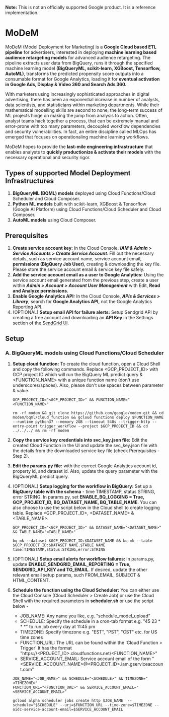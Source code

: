 **Note:** This is not an officially supported Google product. It is a reference implementation.

# MoDeM
MoDeM (Model Deployment for Marketing) is a **Google Cloud based ETL pipeline** for advertisers, interested in deploying **machine learning based audience retargeting models** for advanced audience retargeting. The pipeline extracts user data from BigQuery, runs it through the specified machine learning model **(BigQueryML, scikit-learn, XGBoost, Tensorflow, AutoML)**, transforms the predicted propensity score outputs into a consumable format for Google Analytics, loading it for **eventual activation in Google Ads, Display & Video 360 and Search Ads 360.** 

With marketers using increasingly sophisticated approaches in digital advertising, there has been an exponential increase in number of analysts, data scientists, and statisticians within marketing departments. While their mathematical modelling skills are second to none, the long-term success of ML projects hinge on making the jump from analysis to action. Often, analyst teams hack together a process, that can be extremely manual and error-prone with too many parameters, decoupled workflow dependencies and security vulnerabilities. In fact, an entire discipline called MLOps has emerged that focuses on operationaling machine learning workflows.    

MoDeM hopes to provide the **last-mile engineering infrastructure** that enables analysts to **quickly productionize & activate their models** with the necessary operational and security rigor. 

## Types of supported Model Deployment Infrastructures

1. **BigQueryML (BQML) models** deployed using Cloud Functions/Cloud Scheduler and Cloud Composer.
2. **Python ML models** built with scikit-learn, XGBoost & Tensorflow (Google AI Platform) using Cloud Functions/Cloud Scheduler and Cloud Composer.
3. **AutoML models** using Cloud Composer.

## Prerequisites
1. **Create service account key:** In the Cloud Console, ***IAM & Admin > Service Accounts > Create Service Account***. Fill out the necessary details, such as service account name, service account email, **permissions (BigQuery Job User)**, creating & downloading the key file. Please store the service account email & service key file safely. 
2. **Add the service account email as a user to Google Analytics:** Using the service account email generated from the previous step, create a user within ***Admin > Account > Account User Management*** with Edit, **Read and Analyze permissions**.
3. **Enable Google Analytics API:** In the Cloud Console, ***APIs & Services > Library***, search for **Google Analytics API,** not the Google Analytics Reporting API. 
4. (OPTIONAL) **Setup email API for failure alerts:** Setup Sendgrid API by creating a free account and downloading an **API Key** in the Settings section of the [SendGrid UI](https://sendgrid.com/docs/for-developers/sending-email/authentication/).

## Setup
### A. BigQueryML models using Cloud Functions/Cloud Scheduler

1. **Setup cloud function:** To create the cloud function, open a Cloud Shell and copy the following commands. Replace <GCP_PROJECT_ID> with GCP project ID which will run the BigQuery ML predict query & <FUNCTION_NAME> with a unique function name (don't use underscores/spaces). Also, please don't use spaces between parameter & value. 
    ``` 
    GCP_PROJECT_ID="<GCP_PROJECT_ID>" && FUNCTION_NAME="<FUNCTION_NAME>"
    ```
    ```
    rm -rf modem && git clone https://github.com/google/modem.git && cd modem/bqml/cloud_function && gcloud functions deploy $FUNCTION_NAME --runtime python37 --memory 2GB --timeout 540s --trigger-http --entry-point trigger_workflow --project $GCP_PROJECT_ID && cd ../../../ && rm -rf modem
    ```
    
2. **Copy the service key credentials into svc_key.json file:** Edit the created Cloud Function in the UI and update the svc_key.json file with the details from the downloaded service key file (check Prerequisites - Step 2).

3. **Edit the params.py file:** with the correct Google Analytics account id, property id, and dataset id. Also, update the query parameter with the BigQueryML predict query.

4. (OPTIONAL) **Setup logging for the workflow in BigQuery:** Set up a **BigQuery table with the schema** - time TIMESTAMP, status STRING, error STRING. In params.py, set **ENABLE_BQ_LOGGING = True, GCP_PROJECT_ID, BQ_DATASET_NAME, BQ_TABLE_NAME**.
   You can also choose to use the script below in the Cloud shell to create logging table. Replace <GCP_PROJECT_ID>, <DATASET_NAME> & <TABLE_NAME>.
   ```
   GCP_PROJECT_ID="<GCP_PROJECT_ID>" && DATASET_NAME="<DATASET_NAME>" && TABLE_NAME="<TABLE_NAME>"
   ```
   ```
   bq mk --dataset $GCP_PROJECT_ID:$DATASET_NAME && bq mk --table $GCP_PROJECT_ID:$DATASET_NAME.$TABLE_NAME time:TIMESTAMP,status:STRING,error:STRING
   ```

5. (OPTIONAL) **Setup email alerts for workflow failures:**  In params.py, update **ENABLE_SENDGRID_EMAIL_REPORTING = True, SENDGRID_API_KEY and TO_EMAIL**. If desired, update the other relevant email setup params, such FROM_EMAIL, SUBJECT & HTML_CONTENT.

6. **Schedule the function using the Cloud Scheduler:** You can either use the Cloud Console (Cloud Scheduler > Create Job) or use the Cloud Shell with the required parameters in **scheduler.sh** or use the script below -
    *  JOB_NAME: Any name you like, e.g. "schedule_model_upload"
    *  SCHEDULE: Specify the schedule in a cron-tab format e.g. "45 23 * * *" to run job every day at 11:45 pm
    *  TIMEZONE: Specify timezone e.g. "EST", "PST", "CST" etc. for US time zones
    *  FUNCTION_URL: The URL can be found within the 'Cloud Function > Trigger' It has the format "https://<PROJECT_ID>.cloudfunctions.net/<FUNCTION_NAME>"
    *  SERVICE_ACCOUNT_EMAIL: Service account email of the form "<SERVICE_ACCOUNT_NAME>@<PROJECT_ID>.iam.gserviceaccount.com"
    
   ```
   JOB_NAME="<JOB_NAME>" && SCHEDULE="<SCHEDULE>" && TIMEZONE="<TIMEZONE>"
   FUNCTION_URL="<FUNCTION_URL>" && SERVICE_ACCOUNT_EMAIL="<SERVICE_ACCOUNT_EMAIL>" 
   ```
   ```
   gcloud alpha scheduler jobs create http $JOB_NAME  --schedule="$SCHEDULE" --uri=$FUNCTION_URL --time-zone=$TIMEZONE --oidc-service-account-email=$SERVICE_ACCOUNT_EMAIL 
   ```
    

